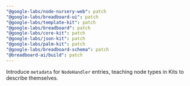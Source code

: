 ```yaml
---
"@google-labs/node-nursery-web": patch
"@google-labs/breadboard-ui": patch
"@google-labs/template-kit": patch
"@google-labs/breadboard": patch
"@google-labs/core-kit": patch
"@google-labs/json-kit": patch
"@google-labs/palm-kit": patch
"@google-labs/breadboard-schema": patch
"@breadboard-ai/build": patch
---
```


Introduce `metadata` for `NodeHandler` entries, teaching node types in Kits to describe themselves.
